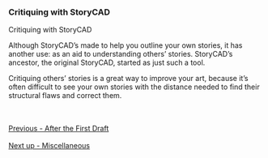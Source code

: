 ### Critiquing with StoryCAD ###
Critiquing with StoryCAD <br/>

Although StoryCAD’s made to help you outline your own stories, it has another use: as an aid to understanding others’ stories. StoryCAD’s ancestor, the original StoryCAD, started as just such a tool. <br/>

Critiquing others’ stories is a great way to improve your art, because it’s often difficult to see your own stories with the distance needed to find their structural flaws and correct them.  <br/>


 <br/><br/>
[Previous - After the First Draft](After_the_First_Draft.md) <br/><br/>
[Next up - Miscellaneous](Miscellaneous.md)
